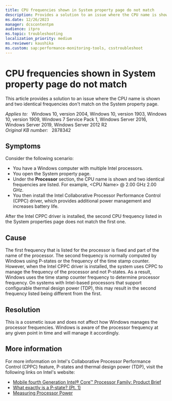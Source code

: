 ```yaml
---
title: CPU frequencies shown in System property page do not match
description: Provides a solution to an issue where the CPU name is shown and two identical frequencies don't match on the System property page.
ms.date: 12/26/2023
manager: dcscontentpm
audience: itpro
ms.topic: troubleshooting
localization_priority: medium
ms.reviewer: kaushika
ms.custom: sap:performance-monitoring-tools, csstroubleshoot
---
```

# CPU frequencies shown in System property page do not match

This article provides a solution to an issue where the CPU name is shown and two identical frequencies don't match on the System property page.

_Applies to:_ &nbsp; Windows 10, version 2004, Windows 10, version 1903, Windows 10, version 1909, Windows 7 Service Pack 1, Windows Server 2016, Windows Server 2019, Windows Server 2012 R2  
_Original KB number:_ &nbsp; 2878342

## Symptoms

Consider the following scenario:

- You have a Windows computer with multiple Intel processors.
- You open the System property page.
- Under the **Processor** section, the CPU name is shown and two identical frequencies are listed. For example, \<CPU Name> @ 2.00 GHz 2.00 GHz.
- You then install the Intel Collaborative Processor Performance Control (CPPC) driver, which provides additional power management and increases battery life.

After the Intel CPPC driver is installed, the second CPU frequency listed in the System properties page does not match the first one.

## Cause

The first frequency that is listed for the processor is fixed and part of the name of the processor. The second frequency is normally computed by Windows using P-states or the frequency of the time stamp counter. However, when the Intel CPPC driver is installed, the system uses CPPC to manage the frequency of the processor and not P-states. As a result, Windows uses the time stamp counter frequency to determine processor frequency. On systems with Intel-based processors that support configurable thermal design power (TDP), this may result in the second frequency listed being different from the first.

## Resolution

This is a cosmetic issue and does not affect how Windows manages the processor frequencies. Windows is aware of the processor frequency at any given point in time and will manage it accordingly.

## More information

For more information on Intel's Collaborative Processor Performance Control (CPPC) feature, P-states and thermal design power (TDP), visit the following links on Intel's website:

- [Mobile fourth Generation Intel® Core™ Processor Family: Product Brief](http://www.intel.com/content/www/us/en/processors/core/4th-gen-core-family-mobile-brief.html?wapkw=%22collaborative+processor+performance+control%22)
- [What exactly is a P-state? (Pt. 1)](https://software.intel.com/content/www/us/en/develop/blogs/what-exactly-is-a-p-state-pt-1.html)
- [Measuring Processor Power](http://www.intel.com/content/dam/doc/white-paper/resources-xeon-measuring-processor-power-paper.pdf)

